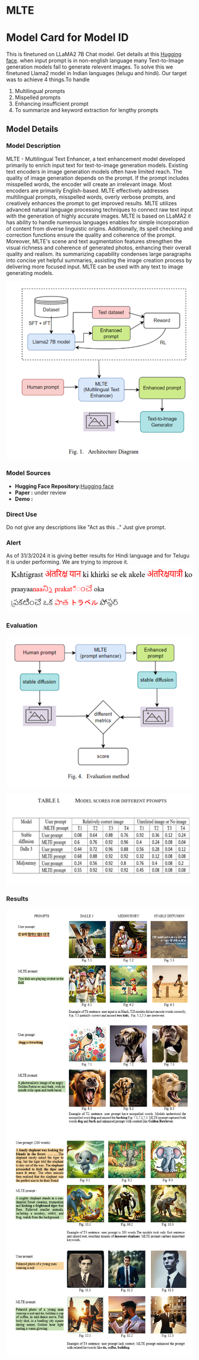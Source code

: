 # MLTE


# Model Card for Model ID

<!-- Provide a quick summary of what the model is/does. -->

This is finetuned on LLaMA2 7B Chat model. Get details at this [Hugging face](https://huggingface.co/sainv/MLTE_llam2_multilingual_T2I_prompt_gen).
when input prompt is in non-english language many Text-to-Image generation models fail to generate relevent images.
To solve this we finetuned Llama2 model in Indian languages (telugu and hindi).
Our target was to achieve 4 things.To handle
1. Multilingual prompts
2. Mispelled prompts
3. Enhancing insufficient prompt
4. To summarize and keyword extraction for lengthy prompts


## Model Details

### Model Description

MLTE - Multilingual Text Enhancer, a text enhancement model developed primarily to enrich input text for
text-to-image generation models. Existing text encoders in image generation models often have limited reach.
The quality of image generation depends on the prompt. If the prompt includes misspelled words, the encoder
will create an irrelevant image. Most encoders are primarily English-based. MLTE effectively addresses 
multilingual prompts, misspelled words, overly verbose prompts, and creatively enhances the prompt to get 
improved results. MLTE utilizes advanced natural language processing techniques to connect raw text input 
with the generation of highly accurate images. MLTE is based on LLaMA2 it has ability to handle numerous 
languages enables for simple incorporation of content from diverse linguistic origins. Additionally, its 
spell checking and correction functions ensure the quality and coherence of the prompt. Moreover, MLTE's 
scene and text augmentation features strengthen the visual richness and coherence of generated photos, 
enhancing their overall quality and realism. Its summarizing capability condenses large paragraphs into 
concise yet helpful summaries, assisting the image creation process by delivering more focused input. 
MLTE can be used with any text to image generating models.


![Architecture](https://github.com/sai1027/MLTE/blob/main/img/Architecture.png?raw=true)





### Model Sources

<!-- Provide the basic links for the model. -->

- **Hugging Face Repository:**[Hugging face](https://huggingface.co/sainv/MLTE_llam2_multilingual_T2I_prompt_gen)
- **Paper :** under review
- **Demo :**    


### Direct Use

Do not give any descriptions like "Act as this .."
Just give prompt.

### Alert

As of 31/3/2024 it is giving better results for Hindi language and for Telugu it is under performing. 
We are trying to improve it.
![Wrong translation](https://github.com/sai1027/MLTE/blob/main/img/Sample%20Error%20.png?raw=true)

<!--

## How to Get Started with the Model

Use the code below to get started with the model.

[More Information Needed]

## Training Details

### Training Data

<!-- This should link to a Dataset Card, perhaps with a short stub of information on what the training data is all about as well as documentation related to data pre-processing or additional filtering. -->



### Evaluation

![Evaluation](https://github.com/sai1027/MLTE/blob/main/img/Evaluation%20method%20.png?raw=true)


![Performance](https://github.com/sai1027/MLTE/blob/main/img/Performance%20Table.png?raw=true)


### Results

![output 1 ](https://github.com/sai1027/MLTE/blob/main/img/Output%20sample%201.png?raw=true)
![output 2 ](https://github.com/sai1027/MLTE/blob/main/img/Output%20sample%202.png?raw=true)

